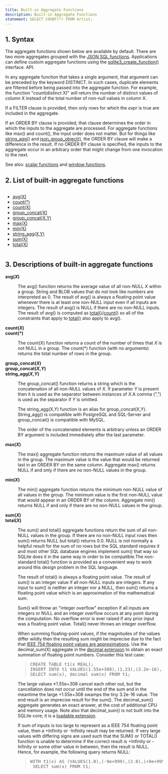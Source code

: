 ```yaml
---
title: Built-in Aggregate Functions
description: Built-in Aggregate Functions
statement: SELECT COUNT(*) FROM Artist;
---
```








<h2 id="syntax"><span>1. </span>Syntax</h2>

<!-- do-not-touch-svg-import: 'aggfunc.svg' -->


<p>
The aggregate functions shown below are available by default. 
There are two more aggregates grouped with the <a href="https://www.sqlite.org/json1.html" target="_blank">JSON SQL functions</a>.
Applications can define custom aggregate functions using the
<a href="https://www.sqlite.org/c3ref/create_function.html" target="_blank">sqlite3_create_function()</a> interface.
API.</p>

<p>
In any aggregate function that takes a single argument, that argument
can be preceded by the keyword DISTINCT. In such cases, duplicate
elements are filtered before being passed into the aggregate function.
For example, the function "count(distinct X)" will return the number
of distinct values of column X instead of the total number of non-null
values in column X.
</p>

<a name="aggfilter"></a>

<p>
If a FILTER clause is provided, then only rows for which the <i>expr</i> is
true are included in the aggregate.
</p>

<a name="aggorderby"></a>

<p>
If an ORDER BY clause is provided, that clause determines the order in which
the inputs to the aggregate are processed. For aggregate functions like max()
and count(), the input order does not matter. But for things like
<a href="lang_aggfunc#group_concat">string_agg()</a> and <a href="https://www.sqlite.org/json1.html#jgroupobject" target="_blank">json_group_object()</a>, the ORDER BY clause will make a
difference in the result. If no ORDER BY clause is specified, the inputs to the
aggregate occur in an arbitrary order that might change from one invocation
to the next.
</p>

<p>
See also: <a href="lang_corefunc">scalar functions</a> and <a href="https://www.sqlite.org/windowfunctions.html" target="_blank">window functions</a>.

<a name="aggfunclist"></a>

</p><h2 id="list_of_built_in_aggregate_functions"><span>2. </span>List of built-in aggregate functions</h2>

<div class='columns' >
<ul style='padding-top:0;'>
<li><a href='lang_aggfunc.html#avg'>avg(X)</a></li>
<li><a href='lang_aggfunc.html#count'>count(*)</a></li>
<li><a href='lang_aggfunc.html#count'>count(X)</a></li>
<li><a href='lang_aggfunc.html#group_concat'>group_concat(X)</a></li>
<li><a href='lang_aggfunc.html#group_concat'>group_concat(X,Y)</a></li>
<li><a href='lang_aggfunc.html#max_agg'>max(X)</a></li>
<li><a href='lang_aggfunc.html#min_agg'>min(X)</a></li>
<li><a href='lang_aggfunc.html#group_concat'>string_agg(X,Y)</a></li>
<li><a href='lang_aggfunc.html#sumunc'>sum(X)</a></li>
<li><a href='lang_aggfunc.html#sumunc'>total(X)</a></li>
</ul>
</div>


<h2 id="descriptions_of_built_in_aggregate_functions"><span>3. </span>Descriptions of built-in aggregate functions</h2>
<dl>

<a name="avg"></a>
<dt><p><b>avg(<i>X</i>)</b></dt><dd><p>
The avg() function
returns the average value of all non-NULL <i>X</i> within a
group. String and BLOB values that do not look like numbers are
interpreted as 0.
The result of avg() is always a floating point value whenever
there is at least one non-NULL input even if all
inputs are integers. The result of avg() is NULL if
there are no non-NULL inputs. The result of avg() is computed
as <a href="lang_aggfunc#sumunc">total()</a>/<a href="lang_aggfunc#count">count()</a> so all of the constraints that apply to
<a href="lang_aggfunc#sumunc">total()</a> also apply to avg().
</dd>
<a name="count"></a>
<dt><p><b>count(<i>X</i>)<br />count(*)</b></dt><dd><p>
The count(X) function returns
a count of the number of times
that <i>X</i> is not NULL in a group. The count(*) function
(with no arguments) returns the total number of rows in the group.
</dd>
<a name="group_concat"></a>
<dt><p><b>group_concat(<i>X</i>)<br />group_concat(<i>X</i>,<i>Y</i>)<br />string_agg(<i>X</i>,<i>Y</i>)</b></dt><dd><p>
The group_concat() function returns
a string which is the concatenation of
all non-NULL values of <i>X</i>. If parameter <i>Y</i> is present then
it is used as the separator
between instances of <i>X</i>.A comma (",") is used as the separator
if <i>Y</i> is omitted.
<p>
The string_agg(X,Y) function is an alias
for group_concat(X,Y). String_agg() is compatible with PostgreSQL
and SQL-Server and group_concat() is compatible with MySQL.
<p>
The order of the concatenated elements is arbitrary unless an
ORDER BY argument is included immediately after the last parameter.
</dd>
<a name="max_agg"></a>
<dt><p><b>max(<i>X</i>)</b></dt><dd><p>
The max() aggregate function
returns the maximum value of all values in the group.
The maximum value is the value that would be returned last in an
ORDER BY on the same column. Aggregate max() returns NULL 
if and only if there are no non-NULL values in the group.
</dd>
<a name="min_agg"></a>
<dt><p><b>min(<i>X</i>)</b></dt><dd><p>
The min() aggregate function
returns the minimum non-NULL value of all values in the group.
The minimum value is the first non-NULL value that would appear
in an ORDER BY of the column.
Aggregate min() returns NULL if and only if there are no non-NULL
values in the group.
</dd>
<a name="sumunc"></a>
<dt><p><b>sum(<i>X</i>)<br />total(<i>X</i>)</b></dt><dd><p>
The sum() and total() aggregate functions
return the sum of all non-NULL values in the group.
If there are no non-NULL input rows then sum() returns
NULL but total() returns 0.0.
NULL is not normally a helpful result for the sum of no rows
but the SQL standard requires it and most other
SQL database engines implement sum() that way so SQLite does it in the
same way in order to be compatible.The non-standard total() function
is provided as a convenient way to work around this design problem
in the SQL language.</p>

<p>The result of total() is always a floating point value.
The result of sum() is an integer value if all non-NULL inputs are integers.
If any input to sum() is neither an integer nor a NULL,
then sum() returns a floating point value
which is an approximation of the mathematical sum.</p>

<p>Sum() will throw an "integer overflow" exception if all inputs
are integers or NULL
and an integer overflow occurs at any point during the computation.
No overflow error is ever raised if any prior input was a floating point
value.
Total() never throws an integer overflow.

<p>When summing floating-point values, if the magnitudes of the values
differ wildly then the resulting sum might be imprecise due to the fact that
<a href="https://www.sqlite.org/floatingpoint.html#fpapprox" target="_blank">IEEE 754 floating point values are approximations</a>.
Use the decimal_sum(X) aggregate in the <a href="https://www.sqlite.org/floatingpoint.html#decext" target="_blank">decimal extension</a> to obtain
an exact summation of floating point numbers. Consider this test case:

<p><blockquote><pre>
CREATE TABLE t1(x REAL);
INSERT INTO t1 VALUES(1.55e+308),(1.23),(3.2e-16),(-1.23),(-1.55e308);
SELECT sum(x), decimal_sum(x) FROM t1;
</pre></blockquote></p>

<p>The large values &plusmn;1.55e+308 cancel each other out, but the
cancellation does not occur until the end of the sum and in the meantime
the large +1.55e+308 swamps the tiny 3.2e-16 value. The end result is
an imprecise result for the sum(). The decimal_sum() aggregate
generates an exact answer, at the cost of additional CPU and memory usage.
Note also that decimal_sum() is not built into the SQLite core; it is a
<a href="https://www.sqlite.org/loadext.html" target="_blank">loadable extension</a>.

<p>If sum of inputs is too large to represent as a IEEE 754 floating
point value, then a +Infinity or -Infinity result may be returned.
If very large values with differing signs are used
such that the SUM() or TOTAL() function is
unable to determine if the correct result is +Infinity or -Infinity
or some other value in between, then the result is NULL. Hence, for
example, the following query returns NULL:

<p><blockquote><pre>
WITH t1(x) AS (VALUES(1.0),(-9e+999),(2.0),(+9e+999),(3.0))
 SELECT sum(x) FROM t1;
</pre></blockquote></p>
</dd>

</dl>


